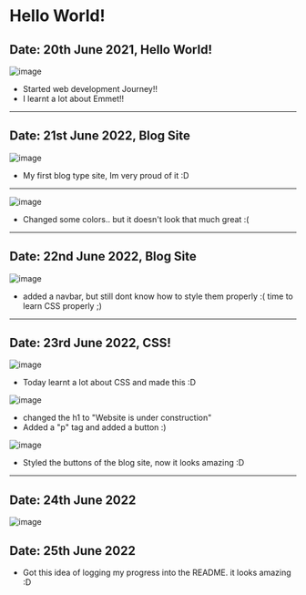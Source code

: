 # Hello World!

## Date: 20th June 2021, Hello World!
![image](./src/01/one.png)
- Started web development Journey!!
- I learnt a lot about Emmet!!
---
## Date: 21st June 2022, Blog Site
![image](./src/03/first.png)
- My first blog type site, Im very proud of it :D
---
![image](./src/03/second.png)
- Changed some colors.. but it doesn't look that much great :(

---
## Date: 22nd June 2022, Blog Site

![image](./src/03/third.png)
- added a navbar, but still dont know how to style them properly :( time to learn CSS properly ;)

---
## Date: 23rd June 2022, CSS!
![image](./src/04/first.png)
- Today learnt a lot about CSS and made this :D

![image](./src/04/third.png)
- changed the h1 to "Website is under construction"
- Added a "p" tag and added a button :)

![image](./src/03/forth.png)
- Styled the buttons of the blog site, now it looks amazing :D
---

## Date: 24th June 2022
![image](./src/05/one.png)

## Date: 25th June 2022
- Got this idea of logging my progress into the README. it looks amazing :D